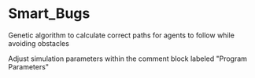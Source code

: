 # Smart_Bugs

Genetic algorithm to calculate correct paths for agents to follow while avoiding obstacles

Adjust simulation parameters within the comment block labeled "Program Parameters" 
